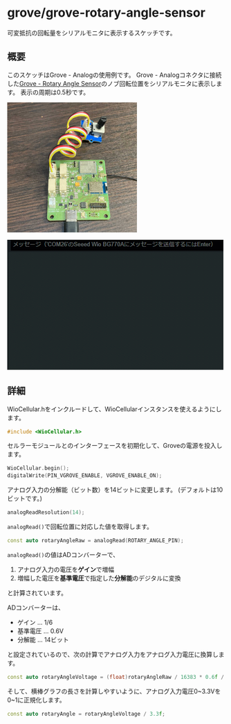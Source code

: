 # grove/grove-rotary-angle-sensor

可変抵抗の回転量をシリアルモニタに表示するスケッチです。

## 概要

このスケッチはGrove - Analogの使用例です。
Grove - Analogコネクタに接続した[Grove - Rotary Angle Sensor](https://www.seeedstudio.com/Grove-Rotary-Angle-Sensor.html)のノブ回転位置をシリアルモニタに表示します。
表示の周期は0.5秒です。

<a href="../../media/45.jpg"><img src="../../media/45.jpg" width="300"></a>

<a href="../../media/46.gif"><img src="../../media/46.gif" width="500"></a>

## 詳細

WioCellular.hをインクルードして、WioCellularインスタンスを使えるようにします。

```cpp
#include <WioCellular.h>
```

セルラーモジュールとのインターフェースを初期化して、Groveの電源を投入します。

```cpp
WioCellular.begin();
digitalWrite(PIN_VGROVE_ENABLE, VGROVE_ENABLE_ON);
```

アナログ入力の分解能（ビット数）を14ビットに変更します。
(デフォルトは10ビットです。)

```cpp
analogReadResolution(14);
```

`analogRead()`で回転位置に対応した値を取得します。

```cpp
const auto rotaryAngleRaw = analogRead(ROTARY_ANGLE_PIN);
```

`analogRead()`の値はADコンバーターで、

1. アナログ入力の電圧を**ゲイン**で増幅
2. 増幅した電圧を**基準電圧**で指定した**分解能**のデジタルに変換

と計算されています。

ADコンバーターは、

* ゲイン ... 1/6
* 基準電圧 ... 0.6V
* 分解能 ... 14ビット

と設定されているので、次の計算でアナログ入力をアナログ入力電圧に換算します。

```cpp
const auto rotaryAngleVoltage = (float)rotaryAngleRaw / 16383 * 0.6f / (1.0f / 6);
```

そして、横棒グラフの長さを計算しやすいように、アナログ入力電圧0~3.3Vを0~1に正規化します。

```cpp
const auto rotaryAngle = rotaryAngleVoltage / 3.3f;
```
